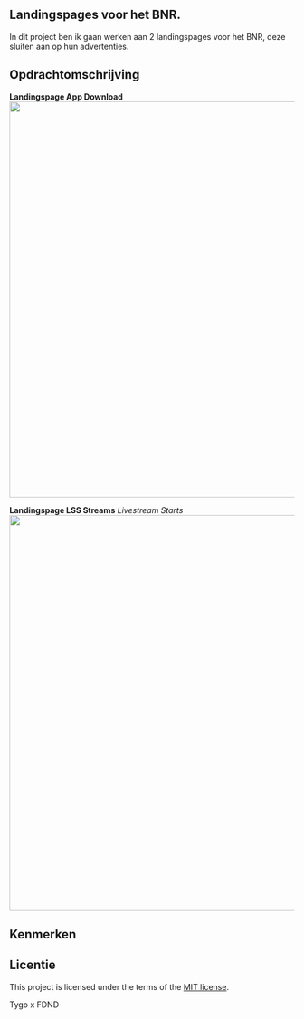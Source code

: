 ## Landingspages voor het BNR.
In dit project ben ik gaan werken aan 2 landingspages voor het BNR, deze sluiten aan op hun advertenties.

## Opdrachtomschrijving

**Landingspage App Download**
<img width="700" src="https://github.com/TygoWolven/landingspages-bnr-radio/assets/144010858/6209a990-cd18-459f-9e71-21fe097150a7">

**Landingspage LSS Streams** _Livestream Starts_
<img width="700" src="https://github.com/TygoWolven/landingspages-bnr-radio/assets/144010858/dafa96bb-d7ae-4567-8a09-7b841a831c54">

## Kenmerken
<!-- Bij Kenmerken staat welke technieken zijn gebruikt en hoe. Wat is de HTML structuur? Wat zijn de belangrijkste dingen in CSS? Wat is er met JS gedaan en hoe? -->

## Licentie

This project is licensed under the terms of the [MIT license](./LICENSE).

Tygo x FDND

